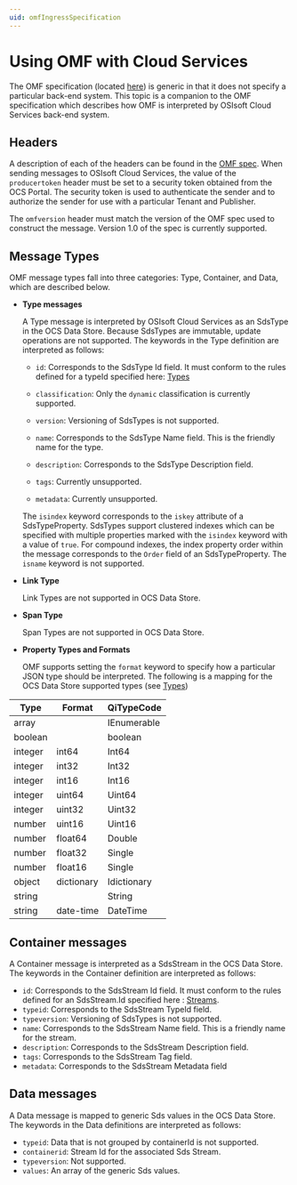 ```yaml
---
uid: omfIngressSpecification
---
```


Using OMF with Cloud Services
=============================

The OMF specification (located [here](http://omf-docs.osisoft.com)) is generic in that it does
not specify a particular back-end system. This topic is a companion to the OMF specification which describes how
OMF is interpreted by OSIsoft Cloud Services back-end system. 

Headers
-------

A description of each of the headers can be found in the [OMF spec](http://omf-docs.osisoft.com). When 
sending messages to OSIsoft Cloud Services, the value of the ``producertoken`` header must be 
set to a security token obtained from the OCS Portal. The security token is used to authenticate 
the sender and to authorize the sender for use with a particular Tenant and Publisher.

The ``omfversion`` header must match the version of the OMF spec used to construct the message.
Version 1.0 of the spec is currently supported. 

Message Types
-------------

OMF message types fall into three categories: Type, Container, and Data, which are described below. 

* **Type messages**

  A Type message is interpreted by OSIsoft Cloud Services as an SdsType in the OCS Data Store. 
  Because SdsTypes are immutable, update operations are not supported. The keywords in the 
  Type definition are interpreted as follows:

  + ``id``: Corresponds to the SdsType Id field. It must conform to the rules defined for a 
    typeId specified here: [Types](xref:sdsTypes)

  + ``classification``: Only the ``dynamic`` classification is currently supported.
  + ``version``: Versioning of SdsTypes is not supported.
  + ``name``: Corresponds to the SdsType Name field. This is the friendly name for the type.
  + ``description``: Corresponds to the SdsType Description field. 
  + ``tags``: Currently unsupported.
  + ``metadata``: Currently unsupported.

  The ``isindex`` keyword corresponds to the ``iskey`` attribute of a SdsTypeProperty. 
  SdsTypes support clustered indexes which can be specified with multiple properties marked 
  with the ``isindex`` keyword with a value of ``true``. For compound indexes, the 
  index property order within the message corresponds to the ``Order`` field of 
  an SdsTypeProperty. The ``isname`` keyword is not supported.

* **Link Type**

  Link Types are not supported in OCS Data Store.

* **Span Type**

  Span Types are not supported in OCS Data Store.

* **Property Types and Formats**

  OMF supports setting the ``format`` keyword to specify how a particular JSON type should 
  be interpreted. The following is a mapping for the OCS Data Store supported 
  types (see [Types](xref:sdsTypes))


Type     | Format   | QiTypeCode
-------- | -------- | -----------
array		 |          | IEnumerable
boolean  |          | boolean
integer	 | int64    | Int64
integer  | int32    | Int32
integer  | int16    | Int16
integer  | uint64   | Uint64
integer  | uint32   | Uint32
number   | uint16   | Uint16
number   | float64  | Double
number   | float32  | Single
number   | float16  | Single
object   | dictionary | Idictionary
string   |          | String
string   | date-time | DateTime


Container messages
------------------

A Container message is interpreted as a SdsStream in the OCS Data Store. The keywords 
in the Container definition are interpreted as follows:

* ``id``: Corresponds to the SdsStream Id field. It must conform to the rules defined for
    an SdsStream.Id specified here : [Streams](xref:sdsStreams#streams).
* ``typeid``: Corresponds to the SdsStream TypeId field.
* ``typeversion``: Versioning of SdsTypes is not supported.
* ``name``: Corresponds to the SdsStream Name field. This is a friendly name for the stream.
* ``description``: Corresponds to the SdsStream Description field.
* ``tags``: Corresponds to the SdsStream Tag field. 
* ``metadata``: Corresponds to the SdsStream Metadata field        


Data messages
-------------

A Data message is mapped to generic Sds values in the OCS Data Store. The keywords in the 
Data definitions are interpreted as follows:

* ``typeid``: Data that is not grouped by containerId is not supported.
* ``containerid``: Stream Id for the associated Sds Stream.
* ``typeversion``: Not supported.
* ``values``: An array of the generic Sds values.
